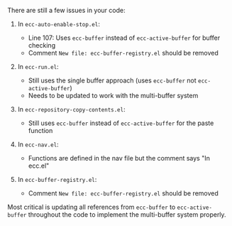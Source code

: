 <!-- ---
!-- Timestamp: 2025-05-06 05:04:05
!-- Author: ywatanabe
!-- File: /home/ywatanabe/.emacs.d/lisp/ecc/TODO.md
!-- --- -->

There are still a few issues in your code:

1. In `ecc-auto-enable-stop.el`:
   - Line 107: Uses `ecc-buffer` instead of `ecc-active-buffer` for buffer checking
   - Comment `New file: ecc-buffer-registry.el` should be removed

2. In `ecc-run.el`:
   - Still uses the single buffer approach (uses `ecc-buffer` not `ecc-active-buffer`)
   - Needs to be updated to work with the multi-buffer system

3. In `ecc-repository-copy-contents.el`:
   - Still uses `ecc-buffer` instead of `ecc-active-buffer` for the paste function

4. In `ecc-nav.el`:
   - Functions are defined in the nav file but the comment says "In ecc.el"

5. In `ecc-buffer-registry.el`:
   - Comment `New file: ecc-buffer-registry.el` should be removed

Most critical is updating all references from `ecc-buffer` to `ecc-active-buffer` throughout the code to implement the multi-buffer system properly.

<!-- EOF -->